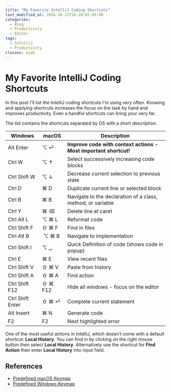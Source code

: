 ```yaml
---
title: "My Favorite IntelliJ Coding Shortcuts"
last_modified_at: 2024-10-21T16:20:02-05:00
categories:
  - Blog
  - Productivity
  - Editor
tags:
  - IntelliJ
  - Productivity
classes: wide
---
```


# My Favorite IntelliJ Coding Shortcuts

In this post I'll list the IntelliJ coding shortcuts I'm using very often. Knowing and applying shortcuts increases the focus on the task by hand and improves productivity. Even a handful shortcuts can bring your very far.

The list contains the shortcuts separated by OS with a short description.

| Windows          | macOS                   | Description                                                      |
| ---------------- | ----------------------- | ---------------------------------------------------------------- |
| Alt Enter        | &#8997; &#9166;         | **Improve code with context actions - Most important shortcut!** |
| Ctrl W           | &#8997; &#8593;         | Select successively increasing code blocks                       |
| Ctrl Shift W     | &#8997; &#8595;         | Decrease current selection to previous state                     |
| Ctrl D           | &#8984; D               | Duplicate current line or selected block                         |
| Ctrl B           | &#8984; B               | Navigate to the declaration of a class, method, or variable      |
| Ctrl Y           | &#8984; &#9003;         | Delete line at caret                                             |
| Ctrl Alt L       | &#8997; &#8984; L       | Reformat code                                                    |
| Ctrl Shift F     | &#8679; &#8984; F       | Find in files                                                    |
| Ctrl Alt B       |  &#8997; &#8984; B      | Navigate to implementation                                       |
| Ctrl Shift I     | &#8997; &#9251;         | Quick Definition of code (shows code in popup)                   |
| Ctrl E           | &#8984; E               | View recent files                                                |
| Ctrl Shift V     | &#8679; &#8984; V       | Paste from history                                               |
| Ctrl Shift A     | &#8679; &#8984; A       | Find action                                                      |
| Ctrl Shift F12   | &#8679; &#8984; F12     | Hide all windows - focus on the editor                           |
| Ctrl Shift Enter | &#8679; &#8984; &#9166; | Complete current statement                                       |
| Alt Insert       | &#8984; N               | Generate code                                                    |
| F2               | F2                      | Next highlighted error                                           |


One of the most useful actions in IntelliJ, which doesn't come with a default shortcut: **Local History**. You can find in by clicking on the right mouse button then select **Local History**. Alternatively use the shortcut for **Find Action** then enter **Local History** into input field.

## References

- [Predefined macOS Keymap](https://www.jetbrains.com/help/idea/reference-keymap-mac-default.html)
- [Predefined Windows Keymap](https://www.jetbrains.com/help/idea/reference-keymap-win-default.html)
